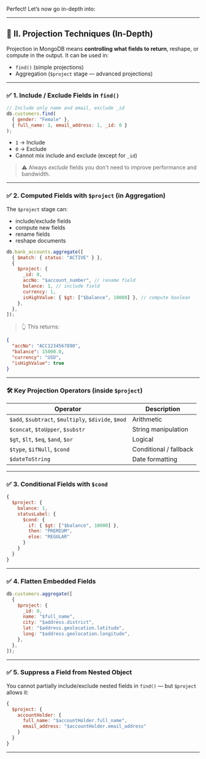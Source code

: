 Perfect! Let’s now go in-depth into:

---

## 🔹 II. Projection Techniques (In-Depth)

Projection in MongoDB means **controlling what fields to return**, reshape, or compute in the output. It can be used in:

- `find()` (simple projections)
- Aggregation (`$project` stage — advanced projections)

---

### ✅ 1. **Include / Exclude Fields** in `find()`

```js
// Include only name and email, exclude _id
db.customers.find(
  { gender: "Female" },
  { full_name: 1, email_address: 1, _id: 0 }
);
```

- `1` → Include
- `0` → Exclude
- Cannot mix include and exclude (except for `_id`)

> ⚠️ Always _exclude_ fields you don't need to improve performance and bandwidth.

---

### ✅ 2. **Computed Fields with `$project` (in Aggregation)**

The `$project` stage can:

- include/exclude fields
- compute new fields
- rename fields
- reshape documents

```js
db.bank_accounts.aggregate([
  { $match: { status: "ACTIVE" } },
  {
    $project: {
      _id: 0,
      accNo: "$account_number", // rename field
      balance: 1, // include field
      currency: 1,
      isHighValue: { $gt: ["$balance", 10000] }, // compute boolean
    },
  },
]);
```

> 👆 This returns:

```json
{
  "accNo": "ACC1234567890",
  "balance": 15000.0,
  "currency": "USD",
  "isHighValue": true
}
```

---

### 🛠 Key Projection Operators (inside `$project`)

| Operator                                            | Description            |
| --------------------------------------------------- | ---------------------- |
| `$add`, `$subtract`, `$multiply`, `$divide`, `$mod` | Arithmetic             |
| `$concat`, `$toUpper`, `$substr`                    | String manipulation    |
| `$gt`, `$lt`, `$eq`, `$and`, `$or`                  | Logical                |
| `$type`, `$ifNull`, `$cond`                         | Conditional / fallback |
| `$dateToString`                                     | Date formatting        |

---

### ✅ 3. **Conditional Fields with `$cond`**

```js
{
  $project: {
    balance: 1,
    statusLabel: {
      $cond: {
        if: { $gt: ["$balance", 10000] },
        then: "PREMIUM",
        else: "REGULAR"
      }
    }
  }
}
```

---

### ✅ 4. **Flatten Embedded Fields**

```js
db.customers.aggregate([
  {
    $project: {
      _id: 0,
      name: "$full_name",
      city: "$address.district",
      lat: "$address.geolocation.latitude",
      long: "$address.geolocation.longitude",
    },
  },
]);
```

---

### ✅ 5. **Suppress a Field from Nested Object**

You cannot partially include/exclude nested fields in `find()` — but `$project` allows it:

```js
{
  $project: {
    accountHolder: {
      full_name: "$accountHolder.full_name",
      email_address: "$accountHolder.email_address"
    }
  }
}
```

---
